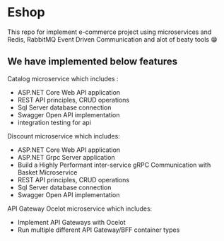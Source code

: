 # Eshop
This repo for implement e-commerce project using microservices and  Redis, RabbitMQ Event Driven Communication and alot of beaty tools 😁 
## We have implemented below features
Catalog microservice which includes :
* ASP.NET Core Web API application
* REST API principles, CRUD operations
* Sql Server database connection 
* Swagger Open API implementation
* integration testing for api

Discount microservice which includes:
* ASP.NET Core Web API application
* ASP.NET Grpc Server application
* Build a Highly Performant inter-service gRPC Communication with Basket Microservice
* REST API principles, CRUD operations
* Sql Server database connection 
* Swagger Open API implementation

API Gateway Ocelot microservice which includes:
* Implement API Gateways with Ocelot
* Run multiple different API Gateway/BFF container types
